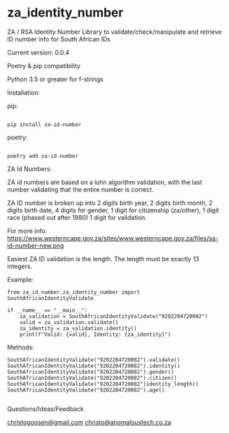 # za_identity_number
ZA / RSA Identity Number 
Library to validate/check/manipulate and retrieve ID number info for South African IDs

Current version: 0.0.4

Poetry & pip compatibility

Python 3.5 or greater for f-strings

Installation:

pip:
```buildoutcfg

pip install za-id-number

```

poetry:

```buildoutcfg

poetry add za-id-number

```

ZA Id Numbers:

ZA id  numbers are based on a luhn algorithm validation, with the last number validating that the entire number is correct.

ZA ID number is broken up into  2 digits birth year, 2 digits birth month, 2 digits birth date, 4 digits for gender, 1 digit for citizenship (za/other), 1 digit race (phased out after 1980) 1 digit for validation.

For more info: https://www.westerncape.gov.za/sites/www.westerncape.gov.za/files/sa-id-number-new.png

Easiest ZA ID validation is the length. The length must be exactly 13 integers.

Example:
```
from za_id_number.za_identity_number import SouthAfricanIdentityValidate

if __name__ == "__main__":
    za_validation = SouthAfricanIdentityValidate("9202204720082")
    valid = za_validation.validate()
    za_identity = za_validation.identity()
    print(f"Valid: {valid}, Identity: {za_identity}")
```

Methods:
```
SouthAfricanIdentityValidate("9202204720082").validate()
SouthAfricanIdentityValidate("9202204720082").identity()
SouthAfricanIdentityValidate("9202204720082").gender()
SouthAfricanIdentityValidate("9202204720082").citizen()
SouthAfricanIdentityValidate("9202204720082")identity_length()
SouthAfricanIdentityValidate("9202204720082").age()


```

Questions/Ideas/Feedback

christogoosen@gmail.com
christo@anomaloustech.co.za